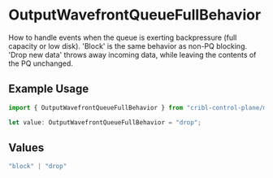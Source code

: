 # OutputWavefrontQueueFullBehavior

How to handle events when the queue is exerting backpressure (full capacity or low disk). 'Block' is the same behavior as non-PQ blocking. 'Drop new data' throws away incoming data, while leaving the contents of the PQ unchanged.

## Example Usage

```typescript
import { OutputWavefrontQueueFullBehavior } from "cribl-control-plane/models";

let value: OutputWavefrontQueueFullBehavior = "drop";
```

## Values

```typescript
"block" | "drop"
```